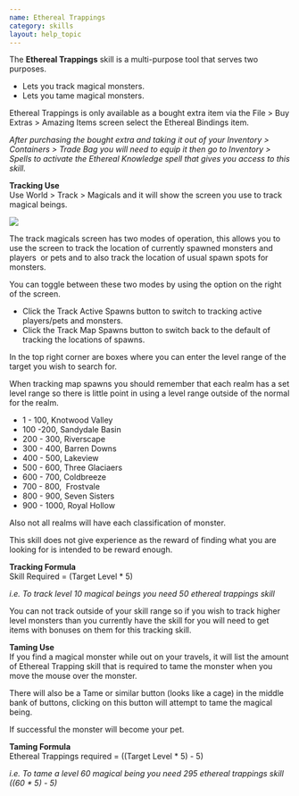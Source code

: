 ```yaml
---
name: Ethereal Trappings
category: skills
layout: help_topic
---
```

The **Ethereal Trappings** skill is a multi-purpose tool that serves two purposes.

*   Lets you track magical monsters.
*   Lets you tame magical monsters.

Ethereal Trappings is only available as a bought extra item via the File > Buy Extras > Amazing Items screen select the Ethereal Bindings item.

_After purchasing the bought extra and taking it out of your Inventory > Containers > Trade Bag you will need to equip it then go to Inventory > Spells to activate the Ethereal Knowledge spell that gives you access to this skill._

**Tracking Use**  
Use World > Track > Magicals and it will show the screen you use to track magical beings.

[![](https://lohcdn.com/images/t_trackdemons.jpg)](https://lohcdn.com/images/trackdemons.jpg)

The track magicals screen has two modes of operation, this allows you to use the screen to track the location of currently spawned monsters and players  or pets and to also track the location of usual spawn spots for monsters.

You can toggle between these two modes by using the option on the right of the screen.

*   Click the Track Active Spawns button to switch to tracking active players/pets and monsters.
*   Click the Track Map Spawns button to switch back to the default of tracking the locations of spawns.

In the top right corner are boxes where you can enter the level range of the target you wish to search for.

When tracking map spawns you should remember that each realm has a set level range so there is little point in using a level range outside of the normal for the realm.

*   1 - 100, Knotwood Valley
*   100 -200, Sandydale Basin
*   200 - 300, Riverscape
*   300 - 400, Barren Downs
*   400 - 500, Lakeview
*   500 - 600, Three Glaciaers
*   600 - 700, Coldbreeze
*   700 - 800,  Frostvale
*   800 - 900, Seven Sisters
*   900 - 1000, Royal Hollow

Also not all realms will have each classification of monster.

This skill does not give experience as the reward of finding what you are looking for is intended to be reward enough.

**Tracking Formula**  
Skill Required = (Target Level \* 5)

_i.e. To track level 10 magical beings you need 50 ethereal trappings skill_

You can not track outside of your skill range so if you wish to track higher level monsters than you currently have the skill for you will need to get items with bonuses on them for this tracking skill.

**Taming Use**  
If you find a magical monster while out on your travels, it will list the amount of Ethereal Trapping skill that is required to tame the monster when you move the mouse over the monster.

There will also be a Tame or similar button (looks like a cage) in the middle bank of buttons, clicking on this button will attempt to tame the magical being.

If successful the monster will become your pet.

**Taming Formula**  
Ethereal Trappings required = ((Target Level \* 5) - 5)

_i.e. To tame a level 60 magical being you need 295 ethereal trappings skill ((60 \* 5) - 5)_